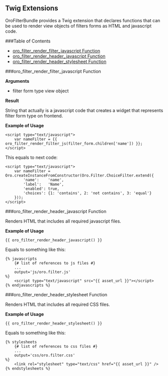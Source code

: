 Twig Extensions
---------------

OroFilterBundle provides a Twig extension that declares functions that can be used
to render view objects of filters forms as HTML and javascript code.

###Table of Contents

- [oro_filter_render_filter_javascript Function](#oro_filter_render_filter_javascript-function)
- [oro_filter_render_header_javascript Function](#oro_filter_render_header_javascript-function)
- [oro_filter_render_header_stylesheet Function](#oro_filter_render_header_stylesheet-function)


###oro_filter_render_filter_javascript Function

**Arguments**

* filter form type view object

**Result**

String that actually is a javascript code that creates a widget that represents filter form type on frontend.

**Example of Usage**

```
<script type="text/javascript">
    var nameFilter = {{ oro_filter_render_filter_js(filter_form.children['name']) }};
</script>
```

This equals to next code:

```
<script type="text/javascript">
    var nameFilter = Oro.createInstanceFromConstructor(Oro.Filter.ChoiceFilter.extend({
        'name':    'name',
        'label':   'Name',
        'enabled': true,
        'choices': {1: 'contains', 2: 'not contains', 3: 'equal'}
    }));
</script>
```


###oro_filter_render_header_javascript Function

Renders HTML that includes all required javascript files.

**Example of Usage**

```
{{ oro_filter_render_header_javascript() }}
```

Equals to something like this:

```
{% javascripts
    {# list of references to js files #}
    ...
    output='js/oro.filter.js'
%}
    <script type="text/javascript" src="{{ asset_url }}"></script>
{% endjavascripts %}
```


###oro_filter_render_header_stylesheet Function

Renders HTML that includes all required CSS files.

**Example of Usage**

```
{{ oro_filter_render_header_stylesheet() }}
```

Equals to something like this:

```
{% stylesheets
    {# list of references to css files #}
    ...
    output='css/oro.filter.css'
%}
    <link rel="stylesheet" type="text/css" href="{{ asset_url }}" />
{% endstylesheets %}
```
